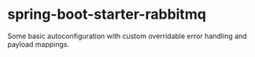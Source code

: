 # spring-boot-starter-rabbitmq
Some basic autoconfiguration with custom overridable error handling and payload mappings.
